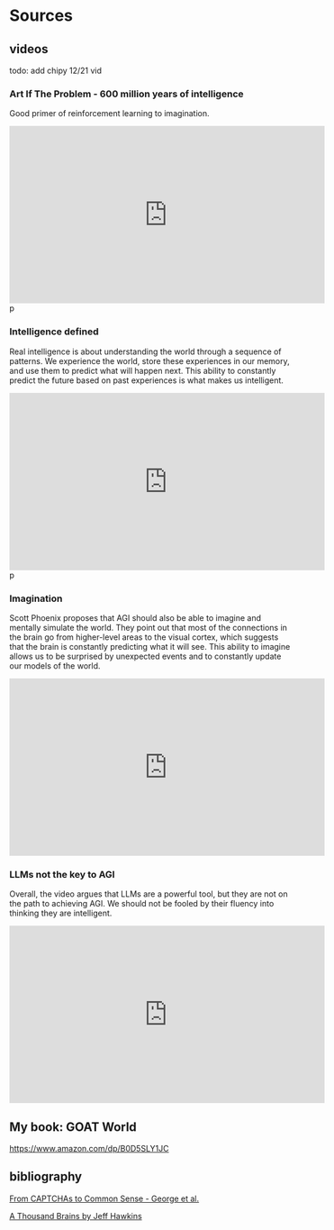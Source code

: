 # Sources

## videos

todo: add chipy 12/21 vid


### Art If The Problem - 600 million years of intelligence
Good primer of reinforcement learning to imagination.
<iframe width="560" height="315" src="https://www.youtube.com/embed/5EcQ1IcEMFQ?si=CaGZ07HeXEmM4bNy" frameborder="0" allow="autoplay; encrypted-media" allowfullscreen></iframe>p


### Intelligence defined
Real intelligence is about understanding the world through a sequence of patterns. We experience the world, store these experiences in our memory, and use them to predict what will happen next. This ability to constantly predict the future based on past experiences is what makes us intelligent.
<iframe width="560" height="315" src="https://www.youtube.com/embed/J6u-2nhXWbc?si=xYj9PZATodjZdQOI" frameborder="0" allow="autoplay; encrypted-media" allowfullscreen></iframe>p


### Imagination
Scott Phoenix proposes that AGI should also be able to imagine and mentally simulate the world. They point out that most of the connections in the brain go from higher-level areas to the visual cortex, which suggests that the brain is constantly predicting what it will see. This ability to imagine allows us to be surprised by unexpected events and to constantly update our models of the world.
<iframe width="560" height="315" src="https://www.youtube.com/embed/nJENob8iWeI?si=KnRjHnvKg6h6rSUP" frameborder="0" allow="autoplay; encrypted-media" allowfullscreen></iframe>

### LLMs not the key to AGI
Overall, the video argues that LLMs are a powerful tool, but they are not on the path to achieving AGI. We should not be fooled by their fluency into thinking they are intelligent.
<iframe width="560" height="315" src="https://www.youtube.com/embed/LRBYxz6UsC4" frameborder="0" allow="autoplay; encrypted-media" allowfullscreen></iframe>


## My book: GOAT World
https://www.amazon.com/dp/B0D5SLY1JC

## bibliography
[From CAPTCHAs to Common Sense - George et al.](https://www.frontiersin.org/articles/10.3389/fncom.2020.554097/full)

[A Thousand Brains by Jeff Hawkins](https://a.co/d/4Ew1rpZ)
